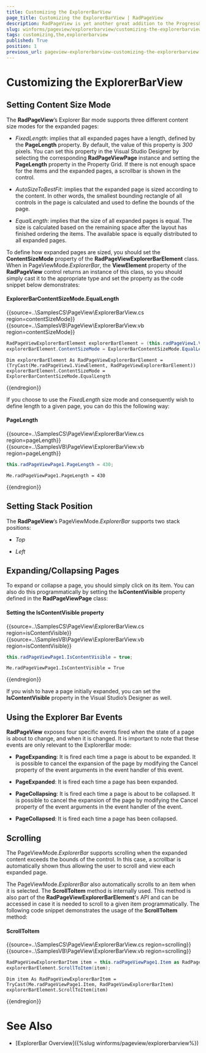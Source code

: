 ```yaml
---
title: Customizing the ExplorerBarView
page_title: Customizing the ExplorerBarView | RadPageView
description: RadPageView is yet another great addition to the Progress&reg; Telerik&reg; UI for WinForms suite. As the name implies, this control layouts pages of subcontrols in different views.
slug: winforms/pageview/explorerbarview/customizing-the-explorerbarview
tags: customizing,the,explorerbarview
published: True
position: 1
previous_url: pageview-explorerbarview-customizing-the-explorerbarview
---
```


# Customizing the ExplorerBarView

## Setting Content Size Mode

The **RadPageView**’s Explorer Bar mode supports three different content size modes for the expanded pages:

* *FixedLength*: implies that all expanded pages have a length, defined by the **PageLength** property. By default, the value of this property is *300* pixels. You can set this property in the Visual Studio Designer by selecting the corresponding **RadPageViewPage** instance and setting the **PageLength** property in the Property Grid. If there is not enough space for the items and the expanded pages, a scrollbar is shown in the control.

* *AutoSizeToBestFit*: implies that the expanded page is sized according to the content. In other words, the smallest bounding rectangle of all controls in the page is calculated and used to define the bounds of the page.

* *EqualLength*: implies that the size of all expanded pages is equal. The size is calculated based on the remaining space after the layout has finished ordering the items. The available space is equally distributed to all expanded pages.

To define how expanded pages are sized, you should set the __ContentSizeMode__ property of the **RadPageViewExplorerBarElement** class. When in PageViewMode.*ExplorerBar*, the **ViewElement** property of the **RadPageView** control returns an instance of this class, so you should simply cast it to the appropriate type and set the property as the code snippet below demonstrates:

#### ExplorerBarContentSizeMode.EqualLength

{{source=..\SamplesCS\PageView\ExplorerBarView.cs region=contentSizeMode}} 
{{source=..\SamplesVB\PageView\ExplorerBarView.vb region=contentSizeMode}} 

````C#
RadPageViewExplorerBarElement explorerBarElement = (this.radPageView1.ViewElement as RadPageViewExplorerBarElement);
explorerBarElement.ContentSizeMode = ExplorerBarContentSizeMode.EqualLength;

````
````VB.NET
Dim explorerBarElement As RadPageViewExplorerBarElement = (TryCast(Me.radPageView1.ViewElement, RadPageViewExplorerBarElement))
explorerBarElement.ContentSizeMode = ExplorerBarContentSizeMode.EqualLength

````

{{endregion}} 

If you choose to use the *FixedLength* size mode and consequently wish to define length to a given page, you can do this the following way: 

#### PageLength

{{source=..\SamplesCS\PageView\ExplorerBarView.cs region=pageLength}} 
{{source=..\SamplesVB\PageView\ExplorerBarView.vb region=pageLength}} 

````C#
this.radPageViewPage1.PageLength = 430;

````
````VB.NET
Me.radPageViewPage1.PageLength = 430

````

{{endregion}}

## Setting Stack Position

The **RadPageView**’s PageViewMode.*ExplorerBar* supports two stack positions:

* *Top*

* *Left*

## Expanding/Collapsing Pages

To expand or collapse a page, you should simply click on its item. You can also do this programmatically by setting the **IsContentVisible** property defined in the **RadPageViewPage** class:

#### Setting the IsContentVisible property

{{source=..\SamplesCS\PageView\ExplorerBarView.cs region=isContentVisible}} 
{{source=..\SamplesVB\PageView\ExplorerBarView.vb region=isContentVisible}} 

````C#
this.radPageViewPage1.IsContentVisible = true;

````
````VB.NET
Me.radPageViewPage1.IsContentVisible = True

````

{{endregion}} 

If you wish to have a page initially expanded, you can set the **IsContentVisible** property in the Visual Studio’s Designer as well.

## Using the Explorer Bar Events

**RadPageView** exposes four specific events fired when the state of a page is about to change, and when it is changed. It is important to note that these events are only relevant to the ExplorerBar mode:

* **PageExpanding**: It is fired each time a page is about to be expanded. It is possible to cancel the expansion of the page by modifying the Cancel property of the event arguments in the event handler of this event.

* **PageExpanded**: It is fired each time a page has been expanded.

* **PageCollapsing**: It is fired each time a page is about to be collapsed. It is possible to cancel the expansion of the page by modifying the Cancel property of the event arguments in the event handler of the event.

* **PageCollapsed**: It is fired each time a page has been collapsed. 

## Scrolling

The PageViewMode.*ExplorerBar* supports scrolling when the expanded content exceeds the bounds of the control. In this case, a scrollbar is automatically shown thus allowing the user to scroll and view each expanded page.

The PageViewMode.*ExplorerBar* also automatically scrolls to an item when it is selected. The **ScrollToItem** method is internally used. This method is also part of the **RadPageViewExplorerBarElement**'s API and can be accessed in case it is needed to scroll to a given item programmatically. The following code snippet demonstrates the usage of the **ScrollToItem** method:

#### ScrollToItem

{{source=..\SamplesCS\PageView\ExplorerBarView.cs region=scrolling}} 
{{source=..\SamplesVB\PageView\ExplorerBarView.vb region=scrolling}} 

````C#
RadPageViewExplorerBarItem item = this.radPageViewPage1.Item as RadPageViewExplorerBarItem;
explorerBarElement.ScrollToItem(item);

````
````VB.NET
Dim item As RadPageViewExplorerBarItem = TryCast(Me.radPageViewPage1.Item, RadPageViewExplorerBarItem)
explorerBarElement.ScrollToItem(item)

````

{{endregion}} 

# See Also

* [ExplorerBar Overview]({%slug winforms/pageview/explorerbarview%})	

